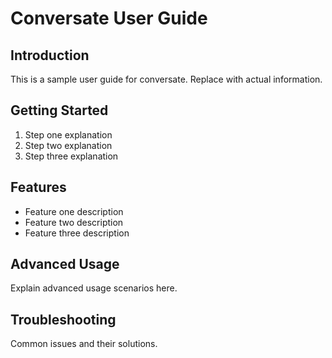 # Conversate User Guide

## Introduction
This is a sample user guide for conversate. Replace with actual information.

## Getting Started
1. Step one explanation
2. Step two explanation
3. Step three explanation

## Features
- Feature one description
- Feature two description
- Feature three description

## Advanced Usage
Explain advanced usage scenarios here.

## Troubleshooting
Common issues and their solutions.
